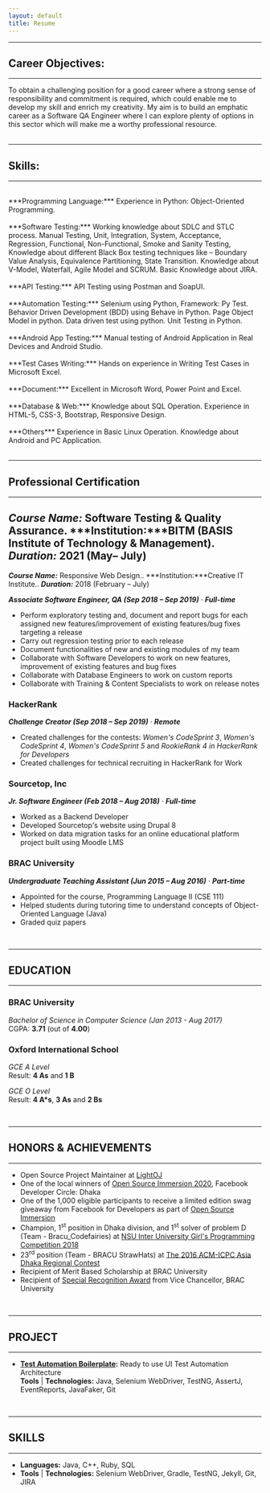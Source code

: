 ```yaml
---
layout: default
title: Resume
---
```

---
## Career Objectives:
---
To obtain a challenging position for a good career where a strong sense of responsibility and commitment is required, which could enable me to develop my skill and enrich my creativity. My aim is to build an emphatic career as a Software QA Engineer where I can explore plenty of options in this sector which will make me a worthy professional resource. <br><br>


---
## Skills:
---
<br>
***Programming Language:*** Experience in Python: Object-Oriented Programming.<br><br>
***Software Testing:*** Working knowledge about SDLC and STLC process. Manual Testing, Unit, Integration, System, Acceptance, Regression, Functional, Non-Functional, Smoke and Sanity Testing, Knowledge about different Black Box testing techniques like – Boundary Value Analysis, Equivalence Partitioning, State Transition. Knowledge about V-Model, Waterfall, Agile Model and SCRUM. Basic Knowledge about JIRA.<br><br>
***API Testing:*** API Testing using Postman and SoapUI.<br><br>
***Automation Testing:*** Selenium using Python, Framework: Py Test. Behavior Driven Development (BDD) using Behave in Python. Page Object Model in python. Data driven test using python. Unit Testing in Python.<br><br>
***Android App Testing:*** Manual testing of Android Application in Real Devices and Android Studio.<br><br>
***Test Cases Writing:*** Hands on experience in Writing Test Cases in Microsoft Excel.<br><br>
***Document:*** Excellent in Microsoft Word, Power Point and Excel.<br><br>
***Database & Web:*** Knowledge about SQL Operation. Experience in HTML-5, CSS-3, Bootstrap, Responsive Design.<br><br>
***Others*** Experience in Basic Linux Operation. Knowledge about Android and PC Application.<br><br>

---
## Professional Certification
---
***Course Name:*** Software Testing & Quality Assurance.
***Institution:***BITM (BASIS Institute of Technology & Management).
***Duration:*** 2021 (May– July)
------
***Course Name:*** Responsive Web Design..
***Institution:***Creative IT Institute..
***Duration:*** 2018 (February – July)

***Associate Software Engineer, QA (Sep 2018 – Sep 2019)*** &middot;	***Full-time*** 
* Perform exploratory testing and, document and report bugs for each assigned new
features/improvement of existing features/bug fixes targeting a release
* Carry out regression testing prior to each release
* Document functionalities of new and existing modules of my team
* Collaborate with Software Developers to work on new features, improvement of existing features and bug fixes
* Collaborate with Database Engineers to work on custom reports
* Collaborate with Training & Content Specialists to work on release notes

### HackerRank  
***Challenge Creator (Sep 2018 – Sep 2019)*** &middot;	***Remote***
* Created challenges for the contests: *Women's CodeSprint 3*, *Women's CodeSprint 4*, *Women's CodeSprint 5* and *RookieRank 4 in HackerRank for Developers*
* Created challenges for technical recruiting in HackerRank for Work

### Sourcetop, Inc  
***Jr. Software Engineer (Feb 2018 – Aug 2018)*** &middot;	***Full-time***
* Worked as a Backend Developer
* Developed Sourcetop's website using Drupal 8
* Worked on data migration tasks for an online educational platform project built using Moodle LMS

### BRAC University     
***Undergraduate Teaching Assistant (Jun 2015 – Aug 2016)*** &middot;	***Part-time***  
* Appointed for the course, Programming Language II (CSE 111)
* Helped students during tutoring time to understand concepts of Object-Oriented Language (Java)
* Graded quiz papers  

<br />

---
## EDUCATION
---
### BRAC University  
*Bachelor of Science in Computer Science (Jan 2013 - Aug 2017)*  
CGPA: **3.71** (out of **4.00**) 

### Oxford International School
*GCE A Level*  
Result: **4 As** and **1 B**

*GCE O Level*  
Result: **4 A*s**, **3 As** and **2 Bs**

<br />

---
## HONORS & ACHIEVEMENTS
---
* Open Source Project Maintainer at [LightOJ](https://github.com/lightoj-dev/problem-tutorials)
* One of the local winners of [Open Source Immersion 2020](https://www.facebook.com/groups/DevCDhaka/permalink/2035223959941407), Facebook Developer Circle: Dhaka
* One of the 1,000 eligible participants to receive a limited edition swag giveaway from Facebook for Developers as part of [Open Source Immersion](https://developers.facebook.com/developercircles/open-source-immersion/)
* Champion, 1<sup>st</sup> position in Dhaka division, and 1<sup>st</sup> solver of problem D (Team - Bracu_Codefairies) at [NSU Inter University Girl's Programming Competition 2018](https://toph.co/c/nsu-iugpc-2018/standings)
* 23<sup>rd</sup> position (Team - BRACU StrawHats) at [The 2016 ACM-ICPC Asia Dhaka Regional Contest](https://icpc.global/regionals/finder/dhaka-2016/standings)
* Recipient of Merit Based Scholarship at BRAC University
* Recipient of [Special Recognition Award](https://drive.google.com/file/d/1uwpreJ1ekZWLFdA4lARyEnJOQTP_q6Rv/view) from Vice Chancellor, BRAC University

<br />

---
## PROJECT
---
* **[Test Automation Boilerplate](https://github.com/Tahanima/test-automation-boilerplate):** Ready to use UI Test Automation Architecture  
**Tools** &#124; **Technologies:** Java, Selenium WebDriver, TestNG, AssertJ, EventReports, JavaFaker, Git 

<br />
  
---
## SKILLS  
---
* **Languages:** Java, C++, Ruby, SQL
* **Tools** &#124; **Technologies:** Selenium WebDriver, Gradle, TestNG, Jekyll, Git, JIRA
